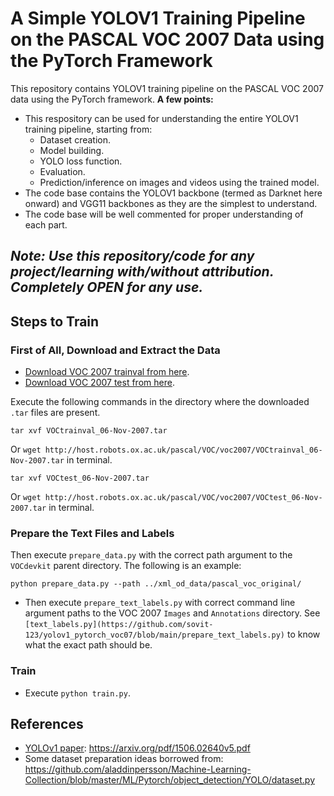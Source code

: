 # A Simple YOLOV1 Training Pipeline on the PASCAL VOC 2007 Data using the PyTorch Framework



This repository contains YOLOV1 training pipeline on the PASCAL VOC 2007 data using the PyTorch framework. **A few points:**

* This respository can be used for understanding the entire YOLOV1 training pipeline, starting from:
  * Dataset creation.
  * Model building.
  * YOLO loss function.
  * Evaluation.
  * Prediction/inference on images and videos using the trained model.
* The code base contains the YOLOV1 backbone (termed as Darknet here onward) and VGG11 backbones as they are the simplest to understand.
* The code base will be well commented for proper understanding of each part.



## ***Note: Use this repository/code for any project/learning with/without attribution. Completely OPEN for any use.*** 



## Steps to Train

### First of All, Download and Extract the Data

* [Download VOC 2007 trainval from here](http://host.robots.ox.ac.uk/pascal/VOC/voc2007/VOCtrainval_06-Nov-2007.tar).
* [Download VOC 2007 test from here](http://host.robots.ox.ac.uk/pascal/VOC/voc2007/VOCtest_06-Nov-2007.tar).

Execute the following commands in the directory where the downloaded `.tar` files are present.

```
tar xvf VOCtrainval_06-Nov-2007.tar
```

Or `wget http://host.robots.ox.ac.uk/pascal/VOC/voc2007/VOCtrainval_06-Nov-2007.tar` in terminal.

```
tar xvf VOCtest_06-Nov-2007.tar 
```

Or `wget http://host.robots.ox.ac.uk/pascal/VOC/voc2007/VOCtest_06-Nov-2007.tar` in terminal.

### Prepare the Text Files and Labels

Then execute `prepare_data.py` with the correct path argument to the `VOCdevkit` parent directory. The following is an example:

```
python prepare_data.py --path ../xml_od_data/pascal_voc_original/
```

* Then execute `prepare_text_labels.py` with correct command line argument paths to the VOC 2007 `Images` and `Annotations` directory. See `[text_labels.py](https://github.com/sovit-123/yolov1_pytorch_voc07/blob/main/prepare_text_labels.py)`  to know what the exact path should be.

### Train

* Execute `python train.py`. 



## References

* [YOLOv1 paper](https://arxiv.org/pdf/1506.02640v5.pdf): https://arxiv.org/pdf/1506.02640v5.pdf
* Some dataset preparation ideas borrowed from: https://github.com/aladdinpersson/Machine-Learning-Collection/blob/master/ML/Pytorch/object_detection/YOLO/dataset.py
